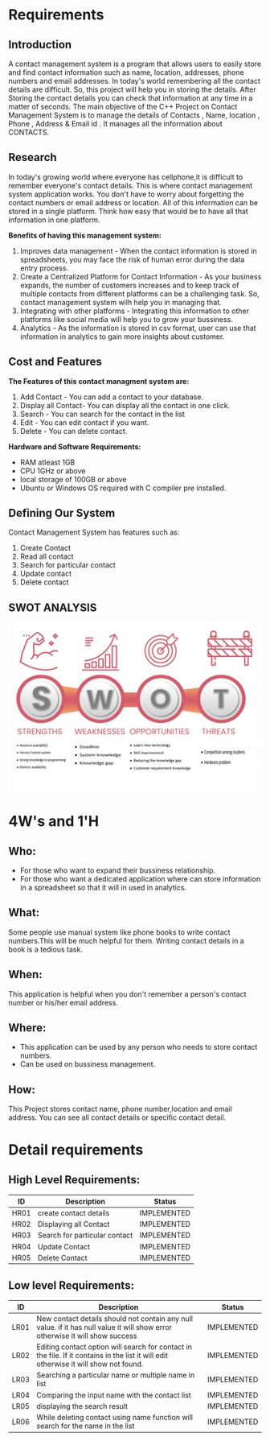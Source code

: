 # Requirements
## Introduction
 A contact management system is a program that allows users to easily store and find contact information such as name, location, addresses, phone numbers and email addresses.
 In today's world remembering all the contact details are difficult. So, this project will help you in storing the details. After Storing the contact details you can check that information at any time in a matter of seconds. The main objective of the C++ Project on Contact Management System is to manage the details of Contacts , Name, location , Phone , Address & Email id . It manages all the information about CONTACTS.

## Research
In today's growing world where everyone has cellphone,it is difficult to remember everyone's contact details. This is where contact management system application works. You don't have to worry about forgetting the contact numbers or email address or location. All of this information can be stored in a single platform. Think how easy that would be to have all that information in one platform.

**Benefits of having this management system:**
1. Improves data management - When the contact information is stored in spreadsheets, you may face the risk of human error during the data entry process.
2. Create a Centralized Platform for Contact Information - As your business expands, the number of customers increases and to keep track of multiple contacts from different platforms can be a challenging task. So, contact management system wilh help you in managing that.
3. Integrating with other platforms - Integrating this information to other platforms like social media will help you to grow your bussiness.
4. Analytics - As the information is stored in csv format, user can use that information in analytics to gain more insights about customer.

## Cost and Features

**The Features of this contact managment system are:**
1. Add Contact - You can add a contact to your database.
2. Display all Contact- You can display all the contact in one click.
3. Search - You can search for the contact in the list
4. Edit - You can edit contact if you want.
5. Delete - You can delete contact.

**Hardware and Software Requirements:**
   * RAM atleast 1GB
   * CPU 1GHz or above
   * local storage of 100GB or above
   * Ubuntu or Windows OS required with C compiler pre installed. 
  
## Defining Our System
Contact Management System has features such as:
1. Create Contact
2. Read all contact
3. Search for particular contact
4. Update contact
5. Delete contact
    
## SWOT ANALYSIS
![SWOT-Analysis](swot.png)

# 4W&#39;s and 1&#39;H

## Who:

* For those who want to expand their bussiness relationship.
* For those who want a dedicated application where can store information in a spreadsheet so that it will in used in analytics.

## What:

Some people use manual system like phone books to write contact numbers.This will be much helpful for them. Writing contact details in a book is a tedious task.

## When:

This application is helpful when you don't remember a person's contact number or his/her email address.

## Where:

* This application can be used by any person who needs to store contact numbers.
* Can be used on bussiness management.

## How:

This Project stores contact name, phone number,location and email address. You can see all contact details or specific contact detail.

# Detail requirements
## High Level Requirements:
| ID | Description | Status | 
| ----- | ----- | ---------|
| HR01 | create contact details | IMPLEMENTED | 
| HR02 | Displaying all Contact |  IMPLEMENTED  |
| HR03 | Search for particular contact |  IMPLEMENTED  |
| HR04 | Update Contact |  IMPLEMENTED  |
| HR05 | Delete Contact |  IMPLEMENTED  |


##  Low level Requirements:
| ID | Description | Status | 
| ----- | ----- | ---------|
| LR01 | New contact details should not contain any null value. if it has null value it will show error otherwise it will show success | IMPLEMENTED | 
| LR02 | Editing contact option will search for contact in the file. If it contains in the list it will edit otherwise it will show not found. |  IMPLEMENTED  |
| LR03 | Searching a particular name or multiple name in list |  IMPLEMENTED  |
| LR04 | Comparing the input name with the contact list |  IMPLEMENTED  |
| LR05 | displaying the search result |  IMPLEMENTED  |
| LR06 | While deleting contact using name function will search for the name in the list | IMPLEMENTED |

